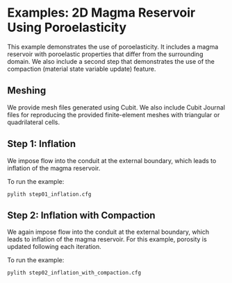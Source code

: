 # Examples: 2D Magma Reservoir Using Poroelasticity

This example demonstrates the use of poroelasticity. It includes a magma reservoir with
poroelastic properties that differ from the surrounding domain. We also include a second
step that demonstrates the use of the compaction (material state variable update) feature.

## Meshing

We provide mesh files generated using Cubit. We also include Cubit Journal files for
reproducing the provided finite-element meshes with triangular or quadrilateral cells.

## Step 1: Inflation

We impose flow into the conduit at the external boundary, which leads to inflation of the
magma reservoir.

To run the example:
```
pylith step01_inflation.cfg
```

## Step 2: Inflation with Compaction

We again impose flow into the conduit at the external boundary, which leads to inflation of the
magma reservoir. For this example, porosity is updated following each iteration.

To run the example:
```
pylith step02_inflation_with_compaction.cfg
```